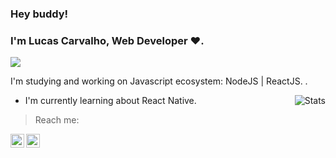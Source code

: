 ### Hey buddy!

### I'm Lucas Carvalho, Web Developer :heart:.
<img src="https://img.shields.io/github/followers/luskasdmc?style=social"/>

I'm studying and working on Javascript ecosystem: NodeJS | ReactJS. .

<img alt="Stats" align="right" src="https://github-readme-stats.vercel.app/api?username=luskasdmc&theme=dracula&show_icons=true" />

- I'm currently learning about React Native.
> Reach me:
<a href="https://www.linkedin.com/in/lucas-carvalho-honorio/">
  <img align="left" alt="My LinkdeIn" width="22px" src="https://image.flaticon.com/icons/svg/145/145807.svg" />
</a>
<a href="mailto:caldoxgamer@gmail.com">
  <img align="left" alt="Mail me" width="22px" src="https://image.flaticon.com/icons/svg/1057/1057100.svg" />
</a>
